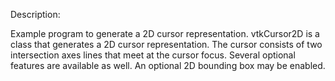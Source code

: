 Description:

Example program to generate a 2D cursor representation.
vtkCursor2D is a class that generates a 2D cursor representation. 
The cursor consists of two intersection axes lines that meet at the cursor focus. 
Several optional features are available as well. An optional 2D bounding box may be enabled. 
